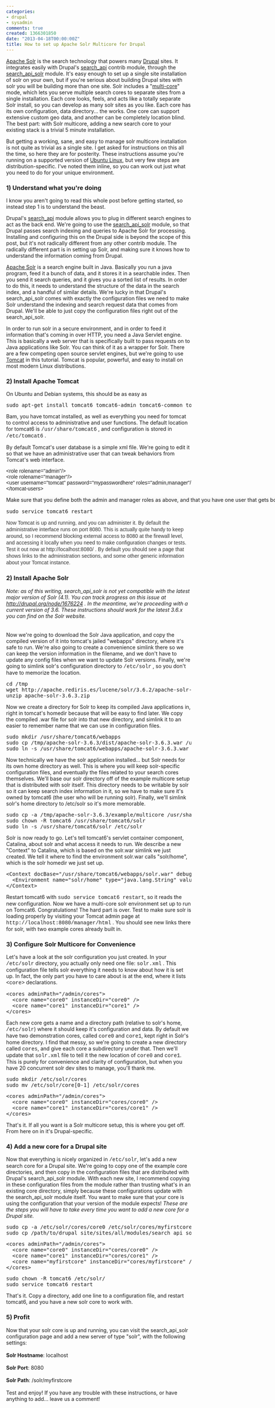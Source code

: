 ```yaml
---
categories:
- drupal
- sysadmin
comments: true
created: 1366301850
date: "2013-04-18T00:00:00Z"
title: How to set up Apache Solr Multicore for Drupal
---
```

<p><a href="https://lucene.apache.org/solr/" target="_blank">Apache Solr</a> is the search technology that powers many <a href="http://drupal.org">Drupal</a> sites. It integrates easily with Drupal's <a href="http://drupal.org/project/search_api" target="_blank">search_api</a> contrib module, through the <a href="http://drupal.org/project/search_api_solr" target="_blank">search_api_solr</a> module. It's easy enough to set up a single site installation of solr on your own, but if you're serious about building Drupal sites with solr you will be building more than one site. Solr includes a "<a href="http://wiki.apache.org/solr/CoreAdmin" target="_blank">multi-core</a>" mode, which lets you serve multiple search cores to separate sites from a single installation. Each core looks, feels, and acts like a totally separate Solr install, so you can develop as many solr sites as you like. Each core has its own configuration, data directory... the works. One core can support extensive custom geo data, and another can be completely location blind. The best part: with Solr multicore, adding a new search core to your existing stack is a trivial 5 minute installation.</p><p>But getting a working, sane, and easy to manage solr multicore installation is not quite as trivial as a single site. I get asked for instructions on this all the time, so here they are for posterity. These instructions assume you're running on a supported version of <a href="http://www.ubuntu.com/" target="_blank">Ubuntu Linux</a>, but very few steps are distribution-specific. I've noted them inline, so you can work out just what you need to do for your unique environment.</p><h3>1) Understand what you're doing</h3><p>I know you aren't going to read this whole post before getting started, so instead step 1 is to understand the beast.</p><p>Drupal's <a href="http://drupal.org/project/search_api" target="_blank">search_api</a> module allows you to plug in different search engines to act as the back end. We're going to use the <a href="http://drupal.org/project/search_api_solr" target="_blank">search_api_solr</a> module, so that Drupal passes search indexing and queries to Apache Solr for processing. Installing and configuring this on the Drupal side is beyond the scope of this post, but it's not radically different from any other contrib module. The radically different part is in setting up Solr, and making sure it knows how to understand the information coming from Drupal.&nbsp;</p><p><a href="https://lucene.apache.org/solr/" target="_blank">Apache Solr</a> is a search engine built in Java. Basically you run a java program, feed it a bunch of data, and it stores it in a searchable index. Then you send it search queries, and it gives you a sorted list of results. In order to do this, it needs to understand the structure of the data in the search index, and a handful of similar details. We're lucky in that Drupal's search_api_solr comes with exactly the configuration files we need to make Solr understand the indexing and search request data that comes from Drupal. We'll be able to just copy the configuration files right out of the search_api_solr.</p><p>In order to run solr in a secure environment, and in order to feed it information that's coming in over HTTP, you need a Java Servlet engine. This is basically a web server that is specifically built to pass requests on to Java applications like Solr. You can think of it as a wrapper for Solr. There are a few competing open source servlet engines, but we're going to use <a href="https://tomcat.apache.org/" target="_blank">Tomcat</a> in this tutorial. Tomcat is popular, powerful, and easy to install on most modern Linux distributions.&nbsp;</p><h3>2) Install Apache Tomcat</h3><p>On Ubuntu and Debian systems, this should be as easy as&nbsp;</p>
<pre class="brush: bash; auto-links: true; collapse: false; first-line: 1; html-script: false; smart-tabs: true; tab-size: 4; toolbar: true; codetag">sudo apt-get install tomcat6 tomcat6-admin tomcat6-common tomcat6-user</pre>
<div>Bam, you have tomcat installed, as well as everything you need for tomcat to control access to administrative and user functions. The default location for tomcat6 is <span style="font-family: 'courier new', courier, monospace;">/usr/share/tomcat6</span> , and configuration is stored in <span style="font-family: 'courier new', courier, monospace;">/etc/tomcat6</span> .</div><p>By default Tomcat's user database is a simple xml file. We're going to edit it so that we have an administrative user that can tweak behaviors from Tomcat's web interface.</p>
<pre class="brush: xml; auto-links: true; collapse: false; first-line: 1; html-script: false; smart-tabs: true; tab-size: 4; toolbar: true; codetag" title="sudo vi /etc/tomcat6/tomcat-users.xml"><span style="font-family: Arial, Verdana, sans-serif;">&lt;role rolename="admin"/&gt;
&lt;role rolename="manager"/&gt;
&lt;user username="tomcat" password="mypasswordhere" roles="admin,manager"/&gt;
&lt;/tomcat-users&gt;
</span></pre>
<div><span style="background-color: rgb(250, 250, 250); line-height: 18px; white-space: pre;">Make sure that you define both the admin and manager roles as above, and that you have one user that gets both roles. Save the file, and restart the tomcat6 service.</span></div>
<pre class="brush: bash; auto-links: true; collapse: false; first-line: 1; html-script: false; smart-tabs: true; tab-size: 4; toolbar: true; codetag">sudo service tomcat6 restart</pre>
<p><span style="color: rgb(51, 51, 51); font-family: arial, 'lucida grandriale', 'lucida sans unicode', tahoma, sans-serif; line-height: 18px;">Now Tomcat is up and running, and you can administer it. By default the administrative interface runs on port 8080. This is actually quite handy to keep around, so I recommend blocking external access to 8080 at the firewall level, and accessing it locally when you need to make configuration changes or tests. Test it out now at http://localhost:8080/ . By default you should see a page that shows links to the administration sections, and some other generic information about your Tomcat instance.</span></p><h3>2) Install Apache Solr</h3><div><em>Note: as of this writing, search_api_solr is not yet compatible with the latest major version of Solr (4.1). You can track progress on this issue at <a href="http://drupal.org/node/1676224" target="_blank">http://drupal.org/node/1676224</a> . In the meantime, we're proceeding with a current version of 3.6. These instructions should work for the latest 3.6.x you can find on the Solr website.</em></div><div>&nbsp;</div><div><br>Now we're going to download the Solr Java application, and copy the compiled version of it into tomcat's jailed "webapps" directory, where it's safe to run. We're also going to create a convenience simlink there so we can keep the version information in the filename, and we don't have to update any config files when we want to update Solr versions. Finally, we're going to simlink solr's configuration directory to&nbsp;<span style="font-family: 'courier new', courier, monospace;">/etc/solr</span> , so you don't have to memorize the location.</div><div>
<pre class="brush: bash; auto-links: true; collapse: false; first-line: 1; html-script: false; smart-tabs: true; tab-size: 4; toolbar: true; codetag">cd /tmp
wget http://apache.rediris.es/lucene/solr/3.6.2/apache-solr-1.4.1.zip
unzip apache-solr-3.6.3.zip</pre>
</div><div><div><p>Now we create a directory for Solr to keep its compiled Java applications in, right in tomcat's homedir because that will be easy to find later. We copy the compiled .war file for solr into that new directory, and simlink it to an easier to remember name that we can use in configuration files.</p>
<pre class="brush: bash; auto-links: true; collapse: false; first-line: 1; html-script: false; smart-tabs: true; tab-size: 4; toolbar: true; codetag">sudo mkdir /usr/share/tomcat6/webapps
sudo cp /tmp/apache-solr-3.6.3/dist/apache-solr-3.6.3.war /usr/share/tomcat6/webapps
sudo ln -s /usr/share/tomcat6/webapps/apache-solr-3.6.3.war /usr/share/tomcat6/webapps/solr.war</pre>
</div><div>Now technically we have the solr application installed... but Solr needs for its own home directory as well. This is where you will keep solr-specific configuration files, and eventually the files related to your search cores themselves. We'll base our solr directory off of the example multicore setup that is distributed with solr itself. This directory needs to be writable by solr so it can keep search index information in it, so we have to make sure it's owned by tomcat6 (the user who will be running solr). Finally, we'll simlink solr's home directory to /etc/solr&nbsp;so it's more memorable.</div><div>
<pre class="brush: bash; auto-links: true; collapse: false; first-line: 1; html-script: false; smart-tabs: true; tab-size: 4; toolbar: true; codetag">sudo cp -a /tmp/apache-solr-3.6.3/example/multicore /usr/share/tomcat6/solr
sudo chown -R tomcat6 /usr/share/tomcat6/solr
sudo ln -s /usr/share/tomcat6/solr /etc/solr</pre>
</div><div>Solr is now ready to go. Let's tell tomcat6's servlet container component, Catalina, about solr and what access it needs to run. We describe a new "Context" to Catalina, which is based on the solr.war simlink we just created. We tell it where to find the environment solr.war calls "solr/home", which is the solr homedir we just set up.&nbsp;</div></div><div><div>
<pre class="brush: xml; auto-links: true; collapse: false; first-line: 1; html-script: false; smart-tabs: true; tab-size: 4; toolbar: true; codetag" title="sudo vi /etc/tomcat6/Catalina/localhost/solr.xml">&lt;Context docBase="/usr/share/tomcat6/webapps/solr.war" debug="0" privileged="true" allowLinking="true" crossContext="true"&gt;
&nbsp; &lt;Environment name="solr/home" type="java.lang.String" value="/usr/share/tomcat6/solr" override="true" /&gt;
&lt;/Context&gt;</pre>
<div>Restart tomcat6 with <span style="font-family: 'courier new', courier, monospace;">sudo service tomcat6 restart</span>, so it reads the new configuration. Now we have a multi-core solr environment set up to run on Tomcat6. Congratulations! The hard part is over. Test to make sure solr is loading properly by visiting your Tomcat admin page at <span style="font-family: 'courier new', courier, monospace;">http://localhost:8080/manager/html</span> . You should see new links there for solr, with two example cores already built in.</div></div><h3>3) Configure Solr Multicore for Convenience</h3><div>Let's have a look at the solr configuration you just created. In your <span style="font-family:courier new,courier,monospace;">/etc/solr</span> directory, you actually only need one file: <span style="font-family:courier new,courier,monospace;">solr.xml</span> . This configuration file tells solr everything it needs to know about how it is set up. In fact, the only part you have to care about is at the end, where it lists <span style="font-family:courier new,courier,monospace;">&lt;core&gt;</span> declarations.&nbsp;</div><div>
<pre class="brush: xml; auto-links: true; collapse: false; first-line: 1; html-script: false; smart-tabs: true; tab-size: 4; toolbar: true; codetag" title="vi /etc/solr/solr.xml">&lt;cores adminPath="/admin/cores"&gt;
&nbsp; &lt;core name="core0" instanceDir="core0" /&gt;
&nbsp; &lt;core name="core1" instanceDir="core1" /&gt;
&lt;/cores&gt;</pre>
</div><div>Each new core gets a name and a directory path (relative to solr's home,<span style="font-family:courier new,courier,monospace;"> /etc/solr</span>) where it should keep it's configuration and data. By default we have two demonstration cores, called <span style="font-family:courier new,courier,monospace;">core0</span> and <span style="font-family:courier new,courier,monospace;">core1</span>, kept right in Solr's home directory. I find that messy, so we're going to create a new directory called <span style="font-family:courier new,courier,monospace;">cores</span>, and give each core a subdirectory under that. Then we'll update that <span style="font-family:courier new,courier,monospace;">solr.xml</span> file to tell it the new location of <span style="font-family:courier new,courier,monospace;">core0</span> and <span style="font-family:courier new,courier,monospace;">core1</span>. This is purely for convenience and clarity of configuration, but when you have 20 concurrent solr dev sites to manage, you'll thank me.</div><div>
<pre class="brush: bash; auto-links: true; collapse: false; first-line: 1; html-script: false; smart-tabs: true; tab-size: 4; toolbar: true; codetag">sudo mkdir /etc/solr/cores
sudo mv /etc/solr/core[0-1] /etc/solr/cores</pre>
</div><div>
<pre class="brush: bash; auto-links: true; collapse: false; first-line: 1; html-script: false; smart-tabs: true; tab-size: 4; toolbar: true; codetag" title="sudo vi /etc/solr/solr.xml">&lt;cores adminPath="/admin/cores"&gt;
&nbsp; &lt;core name="core0" instanceDir="cores/core0" /&gt;
&nbsp; &lt;core name="core1" instanceDir="cores/core1" /&gt;
&lt;/cores&gt;</pre>
<div>That's it. If all you want is a Solr multicore setup, this is where you get off. From here on in it's Drupal-specific.</div></div><h3>4) Add a new core for a Drupal site</h3><div>Now that everything is nicely organized in <span style="font-family:courier new,courier,monospace;">/etc/solr</span>, let's add a new search core for a Drupal site. We're going to copy one of the example core directories, and then copy in the configuration files that are distributed with Drupal's search_api_solr module. With each new site, I recommend copying in these configuration files from the module rather than trusting what's in an existing core directory, simply because these configurations update with the search_api_solr module itself. You want to make sure that your core is using the configuration that your version of the module expects! <em>These are the steps you will have to take every time you want to add a new core for a Drupal site.</em></div><div>
<pre class="brush: bash; auto-links: true; collapse: false; first-line: 1; html-script: false; smart-tabs: true; tab-size: 4; toolbar: true; codetag">sudo cp -a /etc/solr/cores/core0 /etc/solr/cores/myfirstcore
sudo cp /path/to/drupal_site/sites/all/modules/search_api_solr/solr-conf/* /etc/solr/cores/myfirstcore/conf</pre>
</div><div>
<pre class="brush: xml; auto-links: true; collapse: false; first-line: 1; html-script: false; smart-tabs: true; tab-size: 4; toolbar: true; codetag" title="sudo vi /etc/solr.xml">&lt;cores adminPath="/admin/cores"&gt;
&nbsp; &lt;core name="core0" instanceDir="cores/core0" /&gt;
&nbsp; &lt;core name="core1" instanceDir="cores/core1" /&gt;
&nbsp; &lt;core name="myfirstcore" instanceDir="cores/myfirstcore" /&gt;
&lt;/cores&gt;
</pre>
</div><div>
<pre class="brush: bash; auto-links: true; collapse: false; first-line: 1; html-script: false; smart-tabs: true; tab-size: 4; toolbar: true; codetag">sudo chown -R tomcat6 /etc/solr/
sudo service tomcat6 restart</pre>
</div><div>That's it. Copy a directory, add one line to a configuration file, and restart tomcat6, and you have a new solr core to work with.</div><h3>5) Profit</h3><div>Now that your solr core is up and running, you can visit the search_api_solr configuration page and add a new server of type "solr", with the following settings:</div><div>&nbsp;</div><div><strong>Solr Hostname</strong>: localhost</div><div>&nbsp;</div><div><strong>Solr Port</strong>: 8080</div><div>&nbsp;</div><div><strong>Solr Path</strong>: /solr/myfirstcore</div><div>&nbsp;</div><div>Test and enjoy! If you have any trouble with these instructions, or have anything to add... leave us a comment!</div></div><p>&nbsp;</p>
